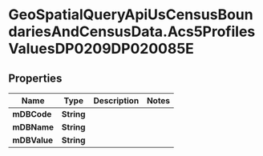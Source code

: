 # GeoSpatialQueryApiUsCensusBoundariesAndCensusData.Acs5ProfilesValuesDP0209DP020085E

## Properties

Name | Type | Description | Notes
------------ | ------------- | ------------- | -------------
**mDBCode** | **String** |  | 
**mDBName** | **String** |  | 
**mDBValue** | **String** |  | 


